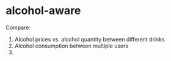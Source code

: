 alcohol-aware
===============
Compare:
1. Alcohol prices vs. alcohol quantity between different drinks
2. Alcohol consumption between multiple users
3. 
